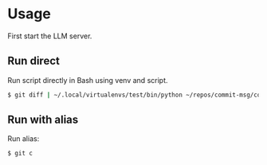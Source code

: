 # Usage

First start the LLM server.

## Run direct

Run script directly in Bash using venv and script.

```sh
$ git diff | ~/.local/virtualenvs/test/bin/python ~/repos/commit-msg/commitmsg/autofill.py
```

## Run with alias

Run alias:

```sh
$ git c
```
